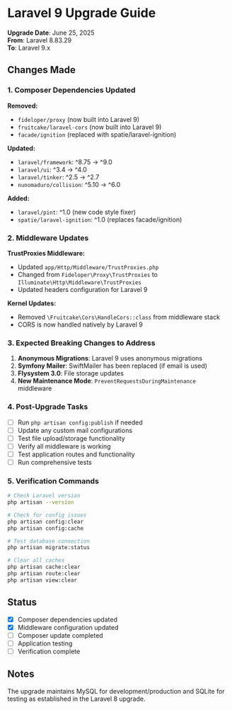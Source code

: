 # Laravel 9 Upgrade Guide

**Upgrade Date**: June 25, 2025  
**From**: Laravel 8.83.29  
**To**: Laravel 9.x  

## Changes Made

### 1. Composer Dependencies Updated

**Removed:**
- `fideloper/proxy` (now built into Laravel 9)
- `fruitcake/laravel-cors` (now built into Laravel 9)
- `facade/ignition` (replaced with spatie/laravel-ignition)

**Updated:**
- `laravel/framework`: ^8.75 → ^9.0
- `laravel/ui`: ^3.4 → ^4.0
- `laravel/tinker`: ^2.5 → ^2.7
- `nunomaduro/collision`: ^5.10 → ^6.0

**Added:**
- `laravel/pint`: ^1.0 (new code style fixer)
- `spatie/laravel-ignition`: ^1.0 (replaces facade/ignition)

### 2. Middleware Updates

**TrustProxies Middleware:**
- Updated `app/Http/Middleware/TrustProxies.php`
- Changed from `Fideloper\Proxy\TrustProxies` to `Illuminate\Http\Middleware\TrustProxies`
- Updated headers configuration for Laravel 9

**Kernel Updates:**
- Removed `\Fruitcake\Cors\HandleCors::class` from middleware stack
- CORS is now handled natively by Laravel 9

### 3. Expected Breaking Changes to Address

1. **Anonymous Migrations**: Laravel 9 uses anonymous migrations
2. **Symfony Mailer**: SwiftMailer has been replaced (if email is used)
3. **Flysystem 3.0**: File storage updates
4. **New Maintenance Mode**: `PreventRequestsDuringMaintenance` middleware

### 4. Post-Upgrade Tasks

- [ ] Run `php artisan config:publish` if needed
- [ ] Update any custom mail configurations
- [ ] Test file upload/storage functionality
- [ ] Verify all middleware is working
- [ ] Test application routes and functionality
- [ ] Run comprehensive tests

### 5. Verification Commands

```bash
# Check Laravel version
php artisan --version

# Check for config issues
php artisan config:clear
php artisan config:cache

# Test database connection
php artisan migrate:status

# Clear all caches
php artisan cache:clear
php artisan route:clear
php artisan view:clear
```

## Status

- [x] Composer dependencies updated
- [x] Middleware configuration updated
- [ ] Composer update completed
- [ ] Application testing
- [ ] Verification complete

## Notes

The upgrade maintains MySQL for development/production and SQLite for testing as established in the Laravel 8 upgrade.
